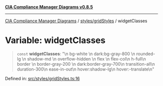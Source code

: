 [**CIA Compliance Manager Diagrams v0.8.5**](../../../README.md)

***

[CIA Compliance Manager Diagrams](../../../modules.md) / [styles/gridStyles](../README.md) / widgetClasses

# Variable: widgetClasses

> `const` **widgetClasses**: "\n  bg-white \n  dark:bg-gray-800 \n  rounded-lg \n  shadow-md \n  overflow-hidden \n  flex \n  flex-col\n  h-full\n  border \n  border-gray-200 \n  dark:border-gray-700\n  transition-all\n  duration-300\n  ease-in-out\n  hover:shadow-lg\n  hover:-translate\n"

Defined in: [src/styles/gridStyles.ts:16](https://github.com/Hack23/cia-compliance-manager/blob/eca22610f41e5f6b6c0cece88769b1ffbe9db4bd/src/styles/gridStyles.ts#L16)
